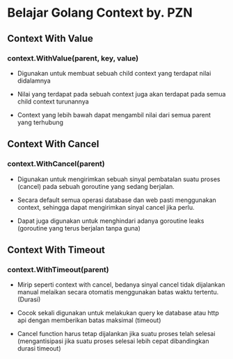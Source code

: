 # Belajar Golang Context by. PZN

## Context With Value

### context.WithValue(parent, key, value)

- Digunakan untuk membuat sebuah child context yang terdapat nilai didalamnya

- Nilai yang terdapat pada sebuah context juga akan terdapat pada semua child context turunannya

- Context yang lebih bawah dapat mengambil nilai dari semua parent yang terhubung

## Context With Cancel

### context.WithCancel(parent)

- Digunakan untuk mengirimkan sebuah sinyal pembatalan suatu proses (cancel) pada sebuah goroutine yang sedang berjalan.

- Secara default semua operasi database dan web pasti menggunakan context, sehingga dapat mengirimkan sinyal cancel jika perlu.

- Dapat juga digunakan untuk menghindari adanya goroutine leaks (goroutine yang terus berjalan tanpa guna)

## Context With Timeout

###  context.WithTimeout(parent)

- Mirip seperti context with cancel, bedanya sinyal cancel tidak dijalankan manual melaikan secara otomatis menggunakan batas waktu tertentu. (Durasi)

- Cocok sekali digunakan untuk melakukan query ke database atau http api dengan memberikan batas maksimal (timeout)

- Cancel function harus tetap dijalankan jika suatu proses telah selesai (mengantisipasi jika suatu proses selesai lebih cepat dibandingkan durasi timeout)
